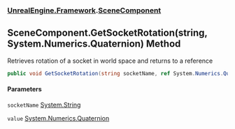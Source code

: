 ### [UnrealEngine.Framework](./UnrealEngine-Framework.md 'UnrealEngine.Framework').[SceneComponent](./SceneComponent.md 'UnrealEngine.Framework.SceneComponent')
## SceneComponent.GetSocketRotation(string, System.Numerics.Quaternion) Method
Retrieves rotation of a socket in world space and returns to a reference  
```csharp
public void GetSocketRotation(string socketName, ref System.Numerics.Quaternion value);
```
#### Parameters
<a name='UnrealEngine-Framework-SceneComponent-GetSocketRotation(string_System-Numerics-Quaternion)-socketName'></a>
`socketName` [System.String](https://docs.microsoft.com/en-us/dotnet/api/System.String 'System.String')  
  
<a name='UnrealEngine-Framework-SceneComponent-GetSocketRotation(string_System-Numerics-Quaternion)-value'></a>
`value` [System.Numerics.Quaternion](https://docs.microsoft.com/en-us/dotnet/api/System.Numerics.Quaternion 'System.Numerics.Quaternion')  
  
